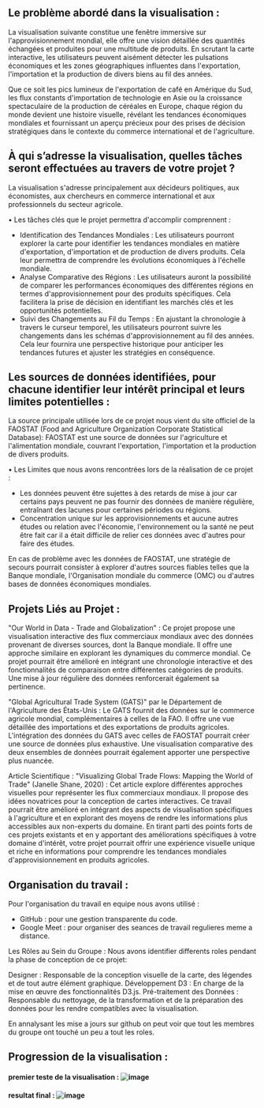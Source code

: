 
## Le problème abordé dans la visualisation :

La  visualisation suivante constitue une fenêtre immersive sur l'approvisionnement mondial, elle offre une vision détaillée des quantités échangées et produites pour une multitude de produits. 
En scrutant la carte interactive, les utilisateurs peuvent aisément détecter les pulsations économiques et les zones géographiques influentes dans l'exportation, l'importation et la production de divers biens au fil des années. 

Que ce soit les pics lumineux de l'exportation de café en Amérique du Sud, les flux constants d'importation de technologie en Asie ou la croissance spectaculaire de la production de céréales en Europe, chaque région du monde devient une histoire visuelle, révélant les tendances économiques mondiales et fournissant un aperçu précieux pour des prises de décision stratégiques dans le contexte du commerce international et de l'agriculture.


## À qui s’adresse la visualisation, quelles tâches seront effectuées au travers de votre projet ?

La visualisation s'adresse principalement aux décideurs politiques, aux économistes, aux chercheurs en commerce international et aux professionnels du secteur agricole. 

•	Les tâches clés que le projet permettra d'accomplir comprennent :
-	Identification des Tendances Mondiales : Les utilisateurs pourront explorer la carte pour identifier les tendances mondiales en matière d'exportation, d'importation et de production de divers produits. Cela leur permettra de comprendre les évolutions économiques à l'échelle mondiale.
-	Analyse Comparative des Régions : Les utilisateurs auront la possibilité de comparer les performances économiques des différentes régions en termes d'approvisionnement pour des produits spécifiques. Cela facilitera la prise de décision en identifiant les marchés clés et les opportunités potentielles.
-	Suivi des Changements au Fil du Temps : En ajustant la chronologie à travers le curseur temporel, les utilisateurs pourront suivre les changements dans les schémas d'approvisionnement au fil des années. Cela leur fournira une perspective historique pour anticiper les tendances futures et ajuster les stratégies en conséquence.

## Les sources de données identifiées, pour chacune identifier leur intérêt principal et leurs limites potentielles :

La source principale utilisée lors de ce projet nous vient du site officiel de la FAOSTAT (Food and Agriculture Organization Corporate Statistical Database):
FAOSTAT est une source de données sur l'agriculture et l'alimentation mondiale, couvrant l'exportation, l'importation et la production de divers produits.

•	Les Limites que nous avons rencontrées lors de la réalisation de ce projet : 
-	Les données peuvent être sujettes à des retards de mise à jour car certains pays peuvent ne pas fournir des données de manière régulière, entraînant des lacunes pour certaines périodes ou régions.
-	Concentration unique sur les approvisionnements et aucune autres études ou relation avec l'économie, l'environnement ou la santé ne peut être fait car il a était difficile de relier ces données avec d'autres pour faire des études. 

En cas de problème avec les données de FAOSTAT, une stratégie de secours pourrait consister à explorer d'autres sources fiables telles que la Banque mondiale, l'Organisation mondiale du commerce (OMC) ou d'autres bases de données économiques mondiales.

## Projets Liés au Projet :

"Our World in Data - Trade and Globalization" :
Ce projet propose une visualisation interactive des flux commerciaux mondiaux avec des données provenant de diverses sources, dont la Banque mondiale. Il offre une approche similaire en explorant les dynamiques du commerce mondial.
Ce projet pourrait être amélioré en intégrant une chronologie interactive et des fonctionnalités de comparaison entre différentes catégories de produits. Une mise à jour régulière des données renforcerait également sa pertinence.


"Global Agricultural Trade System (GATS)" par le Département de l'Agriculture des États-Unis :
Le GATS fournit des données sur le commerce agricole mondial, complémentaires à celles de la FAO. Il offre une vue détaillée des importations et des exportations de produits agricoles.
 L'intégration des données du GATS avec celles de FAOSTAT pourrait créer une source de données plus exhaustive. Une visualisation comparative des deux ensembles de données pourrait également apporter une perspective plus nuancée.

Article Scientifique : "Visualizing Global Trade Flows: Mapping the World of Trade" (Janelle Shane, 2020) :
Cet article explore différentes approches visuelles pour représenter les flux commerciaux mondiaux. Il propose des idées novatrices pour la conception de cartes interactives.
Ce travail pourrait être amélioré en intégrant des aspects de visualisation spécifiques à l'agriculture et en explorant des moyens de rendre les informations plus accessibles aux non-experts du domaine.
En tirant parti des points forts de ces projets existants et en y apportant des améliorations spécifiques à votre domaine d'intérêt, votre projet pourrait offrir une expérience visuelle unique et riche en informations pour comprendre les tendances mondiales d'approvisionnement en produits agricoles.



## Organisation du travail : 

Pour l'organisation du travail en equipe nous avons utilisé : 
- GitHub :  pour une gestion transparente du code.
- Google Meet : pour organiser des seances de travail regulieres meme a distance.

Les Rôles au Sein du Groupe : Nous avons identifier differents roles pendant la phase de conception de ce projet:
 
Designer : Responsable de la conception visuelle de la carte, des légendes et de tout autre élément graphique.
Développement D3 : En charge de la mise en œuvre des fonctionnalités D3.js.
Pré-traitement des Données : Responsable du nettoyage, de la transformation et de la préparation des données pour les rendre compatibles avec la visualisation.

En annalysant les mise a jours sur github on peut voir que tout les membres du groupe ont touché un peu a tout les roles.


## Progression de la visualisation : 

#### premier teste de la visualisation : ![image](https://github.com/sunnysunny07/projet/assets/58107179/5c9f6784-dfa3-4959-8f1a-b3aee8693d95)
#### resultat final : ![image](https://github.com/sunnysunny07/projet/assets/58107179/8f05883a-be16-4388-b1a2-b620788ce63b)




